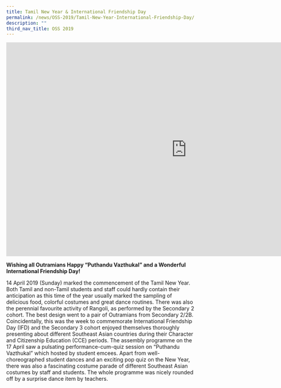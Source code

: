 ```yaml
---
title: Tamil New Year & International Friendship Day
permalink: /news/OSS-2019/Tamil-New-Year-International-Friendship-Day/
description: ""
third_nav_title: OSS 2019
---
```

<iframe allowfullscreen="true" height="569" width="960" frameborder="0" src="https://docs.google.com/presentation/d/e/2PACX-1vR9uBcgXjJfpQdi8Y1AL2Kc1DjIfzyQKb4qPID7ox265RAtJhx49NnaBopk9uNIIXDBOUBKZ-QX-uZ0/embed?start=false&amp;loop=false&amp;delayms=3000"></iframe>

**Wishing all Outramians Happy “Puthandu Vazthukal” and a Wonderful International Friendship Day!**

  

14 April 2019 (Sunday) marked the commencement of the Tamil New Year. Both Tamil and non-Tamil students and staff could hardly contain their anticipation as this time of the year usually marked the sampling of delicious food, colorful costumes and great dance routines. There was also the perennial favourite activity of Rangoli, as performed by the Secondary 2 cohort. The best design went to a pair of Outramians from Secondary 2/2B. Coincidentally, this was the week to commemorate International Friendship Day (IFD) and the Secondary 3 cohort enjoyed themselves thoroughly presenting about different Southeast Asian countries during their Character and Citizenship Education (CCE) periods. The assembly programme on the 17 April saw a pulsating performance-cum-quiz session on “Puthandu Vazthukal” which hosted by student emcees. Apart from well-choreographed student dances and an exciting pop quiz on the New Year, there was also a fascinating costume parade of different Southeast Asian costumes by staff and students. The whole programme was nicely rounded off by a surprise dance item by teachers.